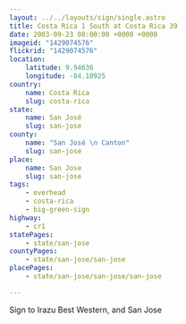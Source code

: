 ```yaml
---
layout: ../../layouts/sign/single.astro
title: Costa Rica 1 South at Costa Rica 39
date: 2003-09-23 00:00:00 +0000 +0000
imageid: "1429074576"
flickrid: "1429074576"
location:
    latitude: 9.94636
    longitude: -84.10925
country:
    name: Costa Rica
    slug: costa-rica
state:
    name: San José
    slug: san-jose
county:
    name: "San José \n Canton"
    slug: san-jose
place:
    name: San Jose
    slug: san-jose
tags:
    - overhead
    - costa-rica
    - big-green-sign
highway:
    - cr1
statePages:
    - state/san-jose
countyPages:
    - state/san-jose/san-jose
placePages:
    - state/san-jose/san-jose/san-jose

---
```

Sign to Irazu Best Western, and San Jose